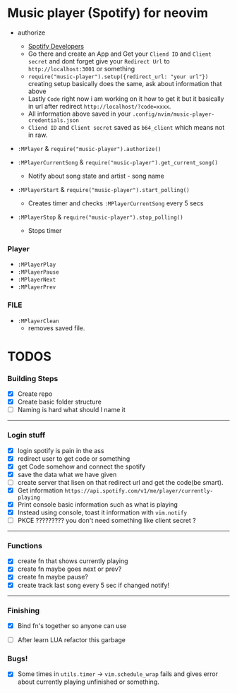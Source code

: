 # Music player (Spotify) for neovim

* authorize
    * [Spotify Developers](https://developer.spotify.com/)
    * Go there and create an App and Get your `Cliend ID` and `Client secret` and dont forget give your `Redirect Url` to `http://localhost:3001` or something
    * `require("music-player").setup({redirect_url: "your url"})` creating setup basically does the same, ask about information that above
    * Lastly `Code` right now i am working on it how to get it but it basically in url after redirect `http://localhost/?code=xxxx`.
    * All information above saved in your `.config/nvim/music-player-credentials.json`
    * `Cliend ID` and `Client secret` saved as `b64_client` which means not in raw.

* `:MPlayer` & `require("music-player").authorize()`
* `:MPlayerCurrentSong` & `require("music-player").get_current_song()`
    * Notify about song state and artist - song name
* `:MPlayerStart` & `require("music-player").start_polling()`
    * Creates timer and checks `:MPlayerCurrentSong` every 5 secs
* `:MPlayerStop` & `require("music-player").stop_polling()`
    * Stops timer


### Player
* `:MPlayerPlay`
* `:MPlayerPause`
* `:MPlayerNext`
* `:MPlayerPrev`

### FILE
* `:MPlayerClean`
    * removes saved file.

# TODOS
### Building Steps
- [x] Create repo
- [x] Create basic folder structure
- [ ] Naming is hard what should I name it
---
### Login stuff

- [x] login spotify is pain in the ass
- [x] redirect user to get code or something
- [x] get Code somehow and connect the spotify
- [x] save the data what we have given
- [ ] create server that lisen on that redirect url and get the code(be smart).
- [x] Get information `https://api.spotify.com/v1/me/player/currently-playing`
- [x] Print console basic information such as what is playing
- [x] Instead using console, toast it information with `vim.notify`
- [ ] PKCE ????????? you don't need something like client secret ?

---
### Functions

- [x] create fn that shows currently playing
- [x] create fn maybe goes next or prev?
- [x] create fn maybe pause?
- [x] create track last song every 5 sec if changed notify!

---
### Finishing
- [x] Bind fn's together so anyone can use
- [ ] After learn LUA refactor this garbage


### Bugs!
- [x] Some times in `utils.timer` -> `vim.schedule_wrap` fails and gives error about currently playing unfinished or something.


